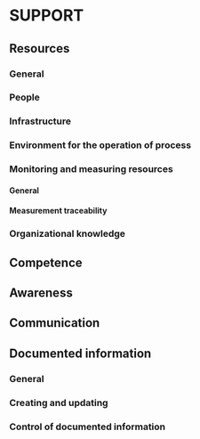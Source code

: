 # SUPPORT
## Resources
### General
### People
### Infrastructure
### Environment for the operation of process
### Monitoring and measuring resources
#### General
#### Measurement traceability
### Organizational knowledge
## Competence
## Awareness
## Communication
## Documented information
### General
### Creating and updating
### Control of documented information
